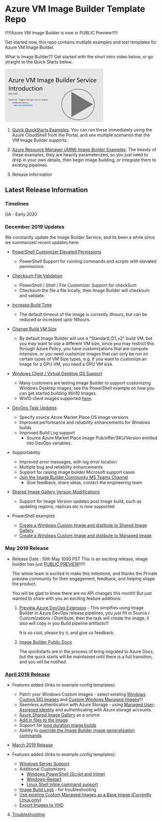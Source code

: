 # Azure VM Image Builder Template Repo
!!!!!Azure VM Image Builder is now in PUBLIC Preview!!!!!


Get started now, this repo contains mutliple examples and test templates for Azure VM Image Builder.

What is Image Builder??
Get started with the short intro video below, or go straight to the Quick Starts below.


[<img src="./introToAIB.png" alt="drawing" width="325"/>](https://youtu.be/nalr2rHRDew)


1. [Quick QuickStarts Examples](/quickquickstarts/readme.md).
You can run these immediately using the Azure CloudShell from the Portal, and see multiple scenarios that the VM Image Builder supports. 


2. [Azure Resource Manager (ARM) Image Builder Examples](/armTemplates/README.md). 
The beauty of these examples, they are heavily parameterized, so you just need to drop in your own details, then begin image building, or integrate them to existing pipelines.

3. Release Information

## Latest Release Information

### Timelines
GA - Early 2020

### December 2019 Updates
We constantly update the Image Builder Service, and its been a while since we summarized recent updates here:

* [PowerShell Customizer Elevated Permssions](https://github.com/danielsollondon/azvmimagebuilder/blob/a6f9692efa17f2ec8b96b0caf9890e81fa770fcc/quickquickstarts/0_Creating_a_Custom_Windows_Managed_Image/helloImageTemplateWin.json#L31)
    * PowerShell Support for running commands and scripts with elevated permissions
* [Checksum File Validation](https://github.com/danielsollondon/azvmimagebuilder/blob/a6f9692efa17f2ec8b96b0caf9890e81fa770fcc/quickquickstarts/0_Creating_a_Custom_Linux_Managed_Image/helloImageTemplateLinux.json#L37)
    * PowerShell / Shell / File Customizer Support for checkSum
    * Checksum the file a file locally, then Image Builder will checksum and validate.
* [Increase Build Time](https://github.com/danielsollondon/azvmimagebuilder/blob/a6f9692efa17f2ec8b96b0caf9890e81fa770fcc/quickquickstarts/0_Creating_a_Custom_Linux_Managed_Image/helloImageTemplateLinux.json#L11)
    * The default timeout of the image is currently 4hours, but can be reduced or increased upto 16hours.
* [Change Build VM Size](https://github.com/danielsollondon/azvmimagebuilder/blob/a6f9692efa17f2ec8b96b0caf9890e81fa770fcc/quickquickstarts/0_Creating_a_Custom_Linux_Managed_Image/helloImageTemplateLinux.json#L13)
    * By default Image Builder will use a "Standard_D1_v2" build VM, but you may want to use a different VM size, since you may restrict this through Azure Policy, you have customizations that are compute intensive, or you need customize images that can only be run on certain types of VM Size types, e.g. if you want to customize an Image for a GPU VM, you need a GPU VM size.
* [Windows Client / Virtual Desktop OS Support](https://github.com/danielsollondon/azvmimagebuilder/tree/master/quickquickstarts/1_Creating_a_Custom_Win_Shared_Image_Gallery_Image)
    * Many customers are testing Image Builder to support customizing Windows Desktop images, see the PowerShell example on how you can get started building Win10 Images.
    * Win10 client images supported [here](https://docs.microsoft.com/en-us/azure/virtual-machines/windows/image-builder-overview#os-support).
* [DevOps Task Updates](https://github.com/danielsollondon/azvmimagebuilder/tree/master/solutions/1_Azure_DevOps#the-azure-vm-image-builder-devops-task)
    * Specify source Azure Market Place OS image versions
    * Improved performance and reliability enhancements for Windows builds
    * Improved Build Log support
        * Source Azure Market Place Image Pub/offer/SKU/Version emitted into DevOps variables.
  
* Supportability
    * Improved error messages, with log error location
    * Multiple bug and reliability enhancements
    * Support for raising image builder Microsoft support cases
    * [Join the Image Builder Community MS Teams Channel](https://aka.ms/aibfeedback)
        * Give feedback, share ideas, contact the engineering team

* [Shared Image Gallery Version Modifications](https://github.com/danielsollondon/azvmimagebuilder/tree/master/solutions/11_Modifying_SIG_Versions_Post_Build#modifying-shared-image-gallery-versions-post-image-build)
    * Support for Image Version updates post image build, such as updating regions, replicas etc is now supported.

* PowerShell examples
    * [Create a Windows Custom Image and distibute to Shared Image Gallery](https://github.com/danielsollondon/azvmimagebuilder/tree/master/quickquickstarts/1_Creating_a_Custom_Win_Shared_Image_Gallery_Image)
    * [Create a Windows Custom Image and distibute to Managed Image](https://github.com/danielsollondon/azvmimagebuilder/tree/master/solutions/5_PowerShell_deployments#using-powershell-to-create-a-windows-10-custom-image-using-azure-vm-image-builder-preview-example)


### May 2019 Release

* Release Date : 10th May 1000 PST
    This is an exciting release, image builder has just [PUBLIC PREVIEW](https://cloudblogs.microsoft.com/opensource/2019/05/07/announcing-the-public-preview-of-azure-image-builder/)!!!!!

    The whole team is excited to make this milestone, and thanks the Private preview community for their engagement, feedback, and helping shape the product. 

    You will be glad to know there are no API changes this month! But just wanted to share with you an exciting feature additions:

    1. [Preview Azure DevOps Extension](https://github.com/danielsollondon/azvmimagebuilder/tree/master/solutions/1_Azure_DevOps) - This simplfies using Image Builder in Azure DevOps release pipelines, you just fill in Source / Customizations / Distribute, then the task will create the image, it also will copy in you Build pipeline artifacts!!!

        It is so cool, please try it, and give us feedback.

    2. [Image Builder Public Docs](https://docs.microsoft.com/en-us/azure/virtual-machines/windows/image-builder-overview)
    
        The quickstarts are in the process of bring migrated to Azure Docs, but the quick starts will be maintained until there is a full transition, and you will be notified.


### [April 2019 Release](/aibApril2019Update.md)
* Features added (links to example config templates):
    * Patch your Windows Custom Images - select existing [Windows Custom SIG Images](https://github.com/danielsollondon/azvmimagebuilder/tree/master/quickquickstarts/8_Creating_a_Custom_Win_Shared_Image_Gallery_Image_from_SIG) and [Custom Windows Managed Images](https://github.com/danielsollondon/azvmimagebuilder/tree/master/quickquickstarts/0_Creating_a_Custom_Windows_Managed_Image)!!!
    * Seemless authentication with Azure Storage - using [Managed User-Assigned Identity](https://github.com/danielsollondon/azvmimagebuilder/tree/master/quickquickstarts/7_Creating_Custom_Image_using_MSI_to_Access_Storage) and authenticating with Azure storage accounts. 
    * [Azure Shared Image Gallery](https://github.com/danielsollondon/azvmimagebuilder/tree/master/quickquickstarts/8_Creating_a_Custom_Linux_Shared_Image_Gallery_Image_from_SIG) as a source
    * [Add in files to the image](https://github.com/danielsollondon/azvmimagebuilder/tree/master/quickquickstarts/0_Creating_a_Custom_Linux_Managed_Image)
    * Support for [long duration image builds](https://github.com/danielsollondon/azvmimagebuilder/tree/master/quickquickstarts/0_Creating_a_Custom_Linux_Managed_Image)
    * Abililty to [override the Image Builder image generalization commands](https://github.com/danielsollondon/azvmimagebuilder/blob/master/troubleshootingaib.md#vms-created-from-aib-images-do-not-create-successfully)


* [March 2019 Release](/aibMarch2019Update.md)
* Features added (links to example config templates):
    * [Windows Server Support](quickquickstarts/0_Creating_a_Custom_Windows_Managed_Image/helloImageTemplateWin.json)
    * Additional Customizers
        * [Windows PowerShell (Script and Inline)](quickquickstarts/0_Creating_a_Custom_Windows_Managed_Image/helloImageTemplateWin.json)
        * [Windows-Restart](quickquickstarts/0_Creating_a_Custom_Windows_Managed_Image/helloImageTemplateWin.json)
        * [Linux Shell Inline command support](quickquickstarts/0_Creating_a_Custom_Linux_Managed_Image/helloImageTemplateLinux.json)
    * [Image Build Logs](/troubleshootingaib.md#collecting-and-reviewing-aib-logs) - for troubleshooting
    * [Use existing Custom Managed Images as a Base Image (Currently Linux only)](quickquickstarts/5_Creating_a_Custom_Image_from_Custom_Managed_Image)
    * [Export Images to VHD](/quickquickstarts/4_Creating_a_Custom_Linux_Image_to_VHD)

4. [Troubleshooting](/troubleshootingaib.md)

